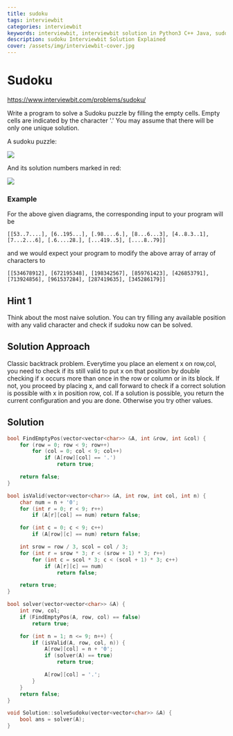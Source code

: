 ```yaml
---
title: sudoku
tags: interviewbit
categories: interviewbit
keywords: interviewbit, interviewbit solution in Python3 C++ Java, sudoku solution
description: sudoku Interviewbit Solution Explained
cover: /assets/img/interviewbit-cover.jpg
---
```


# Sudoku

https://www.interviewbit.com/problems/sudoku/

Write a program to solve a Sudoku puzzle by filling the empty cells.
Empty cells are indicated by the character '.'
You may assume that there will be only one unique solution.

A sudoku puzzle:

![](https://upload.wikimedia.org/wikipedia/commons/thumb/f/ff/Sudoku-by-L2G-20050714.svg/250px-Sudoku-by-L2G-20050714.svg.png)

And its solution numbers marked in red:

![](https://upload.wikimedia.org/wikipedia/commons/thumb/3/31/Sudoku-by-L2G-20050714_solution.svg/250px-Sudoku-by-L2G-20050714_solution.svg.png)

### Example

For the above given diagrams, the corresponding input to your program will be

```
[[53..7....], [6..195...], [.98....6.], [8...6...3], [4..8.3..1], [7...2...6], [.6....28.], [...419..5], [....8..79]]
```

and we would expect your program to modify the above array of array of characters to

```
[[534678912], [672195348], [198342567], [859761423], [426853791], [713924856], [961537284], [287419635], [345286179]]
```

## Hint 1

Think about the most naive solution.
You can try filling any available position with any valid character and check if sudoku now can be solved.

## Solution Approach

Classic backtrack problem. 
Everytime you place an element x on row,col, you need to check if its still valid to put x on that position
by double checking if x occurs more than once in the row or column or in its block.
If not, you proceed by placing x, and call forward to check if a correct solution
is possible with x in position row, col. 
If a solution is possible, you return the current configuration and you are done. Otherwise you try other values.

## Solution

```cpp
bool FindEmptyPos(vector<vector<char>> &A, int &row, int &col) {
    for (row = 0; row < 9; row++)
        for (col = 0; col < 9; col++)
            if (A[row][col] == '.')
                return true;

    return false;
}

bool isValid(vector<vector<char>> &A, int row, int col, int n) {
    char num = n + '0';
    for (int r = 0; r < 9; r++)
        if (A[r][col] == num) return false;

    for (int c = 0; c < 9; c++)
        if (A[row][c] == num) return false;

    int srow = row / 3, scol = col / 3;
    for (int r = srow * 3; r < (srow + 1) * 3; r++)
        for (int c = scol * 3; c < (scol + 1) * 3; c++)
            if (A[r][c] == num)
                return false;

    return true;
}

bool solver(vector<vector<char>> &A) {
    int row, col;
    if (FindEmptyPos(A, row, col) == false)
        return true;

    for (int n = 1; n <= 9; n++) {
        if (isValid(A, row, col, n)) {
            A[row][col] = n + '0';
            if (solver(A) == true)
                return true;

            A[row][col] = '.';
        }
    }
    return false;
}

void Solution::solveSudoku(vector<vector<char>> &A) {
    bool ans = solver(A);
}
```